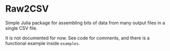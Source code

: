 # Raw2CSV
Simple Julia package for assembling bits of data from many output files in a single CSV file.

It is not documented for now. See code for comments, and there is a functional example inside `examples`.

